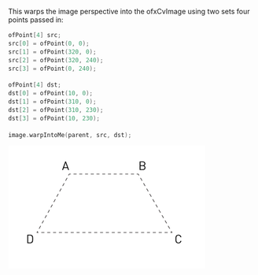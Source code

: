 This warps the image perspective into the ofxCvImage using two sets four points passed in:

```cpp
ofPoint[4] src;
src[0] = ofPoint(0, 0);
src[1] = ofPoint(320, 0);
src[2] = ofPoint(320, 240);
src[3] = ofPoint(0, 240);

ofPoint[4] dst;
dst[0] = ofPoint(10, 0);
dst[1] = ofPoint(310, 0);
dst[2] = ofPoint(310, 230);
dst[3] = ofPoint(10, 230);

image.warpIntoMe(parent, src, dst);

```

![Four corners for warping](ofxCvImage.warpIntoMe.example.png)
